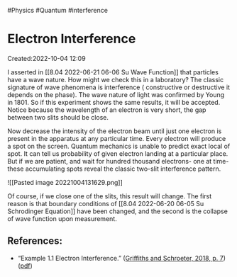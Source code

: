 
#Physics
#Quantum
#interference


# Electron Interference
Created:2022-10-04 12:09

I asserted in [[8.04 2022-06-21 06-06 Su Wave Function]] that particles have a wave nature. How might we check this in a laboratory? The classic signature of wave phenomena is interference ( constructive or destructive it depends on the phase). The wave nature of light was confirmed by Young in 1801. So if this experiment shows the same results, it will be accepted. Notice because the wavelength of an electron is very short, the gap between two slits should be close.

Now decrease the intensity of the electron beam until just one electron is present in the apparatus at any particular time. Every electron will produce a spot on the screen. Quantum mechanics is unable to predict exact local of spot. It can tell us probability of given electron landing at a particular place. But if we are patient, and wait for hundred thousand electrons- one at time- these accumulating spots reveal the classic two-slit interference pattern.

![[Pasted image 20221004131629.png]]

 Of course, if we close one of the slits, this result will change. The first reason is that boundary conditions of [[8.04 2022-06-20 06-05 Su Schrodinger Equation]] have been changed, and the second is the collapse of wave function upon measurement.

## References:

- “Example 1.1 Electron Interference.” ([Griffiths and Schroeter, 2018, p. 7](zotero://select/library/items/X4VKQ5N4)) ([pdf](zotero://open-pdf/library/items/PBT95Y2Z?page=20))
